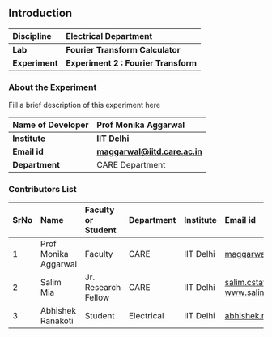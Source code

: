 ## Introduction


<b>Discipline | <b> Electrical Department
:--|:--|
<b> Lab | <b> Fourier Transform Calculator
<b> Experiment|     <b> Experiment 2 : Fourier Transform

### About the Experiment 

Fill a brief description of this experiment here

<b>Name of Developer | <b> Prof Monika Aggarwal 
:--|:--|
<b> Institute | <b> IIT Delhi 
<b> Email id|     <b> maggarwal@iitd.care.ac.in 
<b> Department |  CARE Department

### Contributors List

SrNo | Name | Faculty or Student | Department| Institute | Email id
:--|:--|:--|:--|:--|:--|
1 | Prof Monika Aggarwal| Faculty | CARE | IIT Delhi | maggarwal@iitd.care.ac.in
2 | Salim Mia | Jr. Research Fellow | CARE | IIT Delhi | salim.cstaff@iitd.ac.in <br> www.salimwireless.com
3 | Abhishek Ranakoti | Student | Electrical | IIT Delhi | abhishek.ranakoti@iitd.ee.ac.in
